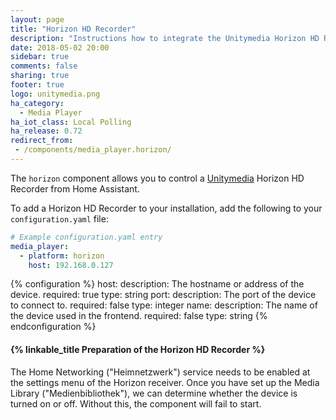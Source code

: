 ```yaml
---
layout: page
title: "Horizon HD Recorder"
description: "Instructions how to integrate the Unitymedia Horizon HD Recorder into Home Assistant."
date: 2018-05-02 20:00
sidebar: true
comments: false
sharing: true
footer: true
logo: unitymedia.png
ha_category:
  - Media Player
ha_iot_class: Local Polling
ha_release: 0.72
redirect_from:
 - /components/media_player.horizon/
---
```


The `horizon` component allows you to control a [Unitymedia](https://www.unitymedia.de) Horizon HD Recorder from Home Assistant.

To add a Horizon HD Recorder to your installation, add the following to your `configuration.yaml` file:

```yaml
# Example configuration.yaml entry
media_player:
  - platform: horizon
    host: 192.168.0.127
```

{% configuration %}
  host:
    description: The hostname or address of the device.
    required: true
    type: string
  port:
    description: The port of the device to connect to.
    required: false
    type: integer
  name:
    description: The name of the device used in the frontend.
    required: false
    type: string
{% endconfiguration %}


#### {% linkable_title Preparation of the Horizon HD Recorder %}

The Home Networking ("Heimnetzwerk") service needs to be enabled at the settings menu of the Horizon receiver. Once you have set up the Media Library ("Medienbibliothek"), we can determine whether the device is turned on or off. Without this, the component will fail to start.
